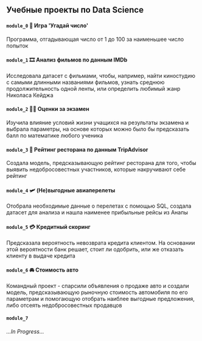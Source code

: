 ## Учебные проекты по Data Science


#### `module_0` :game_die: Игра 'Угадай число' 

Программа, отгадывающая число от 1 до 100 за наименьшее число попыток

#### `module_1` :film_strip: Aнализ фильмов по данным IMDb

Исследовала датасет с фильмами, чтобы, например, найти киностудию с самыми длинными названиями фильмов, узнать среднюю продолжительность одной ленты, или определить любимый жанр Николаса Кейджа

#### `module_2` :student: Оценки за экзамен

Изучила влияние условий жизни учащихся на результаты экзамена и выбрала параметры, на основе которых можно было бы предсказать балл по математике любого ученика

#### `module_3` :spaghetti: Рейтинг ресторана по данным TripAdvisor

Создала модель, предсказывающую рейтинг ресторана для того, чтобы выявить недобросовестных участников, которые накручивают себе рейтинг

#### `module_4` :small_airplane: (Не)выгодные авиаперелеты

Отобрала необходимые данные о перелетах с помощью SQL, создала датасет для анализа и нашла наименее прибыльные рейсы из Анапы

#### `module_5` :credit_card: Кредитный скоринг

Предсказала вероятность невозврата кредита клиентом. На основании этой вероятности банк решает, стоит ли одобрить, или же отказать клиенту в выдаче кредита

#### `module_6` :oncoming_automobile: Стоимость авто

Командный проект - спарсили объявления о продаже авто и создали модель, предсказывающую рыночную стоимость автомобиля по его параметрам и помогающую отобрать наиблее выгодные предложения, либо отсеять недобросовестных продавцов

#### `module_7`

*...In Progress...*
